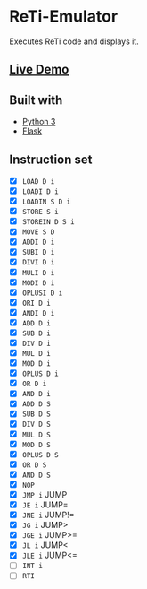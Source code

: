 # ReTi-Emulator

Executes ReTi code and displays it.

## [Live Demo](https://reti.gim.one/)

## Built with

* [Python 3](https://python.org/)
* [Flask](https://flask.palletsprojects.com/en/2.0.x/)

## Instruction set
- [x] `LOAD D i`
- [x] `LOADI D i`
- [x] `LOADIN S D i`
- [x] `STORE S i`
- [x] `STOREIN D S i`
- [x] `MOVE S D`
- [x] `ADDI D i`
- [x] `SUBI D i`
- [x] `DIVI D i`
- [x] `MULI D i`
- [x] `MODI D i`
- [x] `OPLUSI D i`
- [x] `ORI D i`
- [x] `ANDI D i`
- [x] `ADD D i`
- [x] `SUB D i`
- [x] `DIV D i`
- [x] `MUL D i`
- [x] `MOD D i`
- [x] `OPLUS D i`
- [x] `OR D i`
- [x] `AND D i`
- [x] `ADD D S`
- [x] `SUB D S`
- [x] `DIV D S`
- [x] `MUL D S`
- [x] `MOD D S`
- [x] `OPLUS D S`
- [x] `OR D S`
- [x] `AND D S`
- [x] `NOP`
- [x] `JMP i` JUMP
- [x] `JE i` JUMP=
- [x] `JNE i` JUMP!=
- [x] `JG i` JUMP>
- [x] `JGE i` JUMP>=
- [x] `JL i` JUMP<
- [x] `JLE i` JUMP<=
- [ ] `INT i`
- [ ] `RTI`